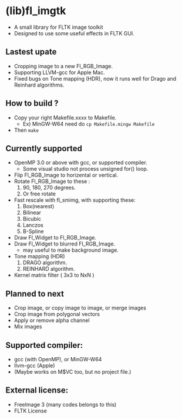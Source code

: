 # (lib)fl_imgtk

* A small library for FLTK image toolkit
* Designed to use some useful effects in FLTK GUI.

## Lastest upate

* Cropping image to a new Fl_RGB_Image.
* Supporting LLVM-gcc for Apple Mac.
* Fixed bugs on Tone mapping (HDR), now it runs well for Drago and Reinhard algorithms.

## How to build ?

* Copy your right Makefile.xxxx to Makefile.
    - Ex) MinGW-W64 need do 
    ```cp Makefile.mingw Makefile```
* Then ```make```


## Currently supported

* OpenMP 3.0 or above with gcc, or supported compiler.
   - Some visual studio not process unsigned for() loop.
* Flip Fl_RGB_Image to horizental or vertical.
* Rotate Fl_RGB_Image to these :
    1. 90, 180, 270 degrees.
    2. Or free rotate
* Fast rescale with fl_smimg, with supporting these:
    1. Box(nearest)
    2. Bilinear
    3. Bicubic
    4. Lanczos
    5. B-Spline
* Draw Fl_Widget to Fl_RGB_Image.
* Draw Fl_Widget to blurred Fl_RGB_Image.
    - may useful to make background image.
* Tone mapping (HDR)
    1. DRAGO algorithm.
    2. REINHARD algorithm.
* Kernel matrix filter ( 3x3 to NxN )

## Planned to next

* Crop image, or copy image to image, or merge images
* Crop image from polygonal vectors
* Apply or remove alpha channel
* Mix images

## Supported compiler:

* gcc (with OpenMP), or MinGW-W64
* llvm-gcc (Apple)
* (Maybe works on M$VC too, but no project file.)

## External license:

* FreeImage 3 (many codes belongs to this)
* FLTK License
